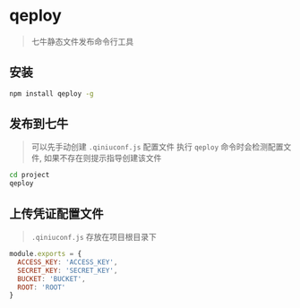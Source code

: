 # qeploy
> 七牛静态文件发布命令行工具

## 安装
```bash
npm install qeploy -g
```

## 发布到七牛
> 可以先手动创建 `.qiniuconf.js` 配置文件
> 执行 `qeploy` 命令时会检测配置文件, 如果不存在则提示指导创建该文件  

```bash
cd project
qeploy
```

## 上传凭证配置文件
> `.qiniuconf.js` 存放在项目根目录下

```javascript
module.exports = {
  ACCESS_KEY: 'ACCESS_KEY',
  SECRET_KEY: 'SECRET_KEY',
  BUCKET: 'BUCKET',
  ROOT: 'ROOT'
}
```

